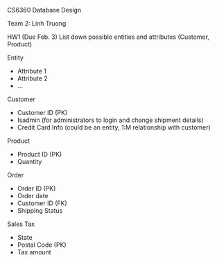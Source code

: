 CS6360 Database Design

Team 2: Linh Truong

HW1 (Due Feb. 3)
List down possible entities and attributes (Customer, Product)

Entity
-	Attribute 1
-	Attribute 2
-	…

Customer
-	Customer ID (PK)
-	Isadmin (for administrators to login and change shipment details)
-	Credit Card Info (could be an entity, 1:M relationship with customer)

Product
-	Product ID (PK)
-	Quantity

Order
-	Order ID (PK)
-	Order date
-	Customer ID (FK)
-	Shipping Status

Sales Tax
-	State
-	Postal Code (PK)
-	Tax amount
